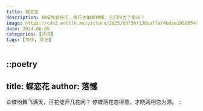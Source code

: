 ```yaml
---
title: 蝶恋花
description: 蝴蝶独爱艳花，艳花也偏爱蝴蝶，它们仅为了爱吗？
image: https://cdn2.enltlh.me/picture/2025/89f36f130aaf7af4bdae19588540c84d.avif
date: 2024-06-05
categories: [诗词]
tags: [写作, 杂记]
---
```


::poetry
---
title: 蝶恋花
author: 落憾
---
众蝶纷舞飞满天，百花绽开几花闲？
停蝶落花忽得意，才晓两相恋为源。
::
